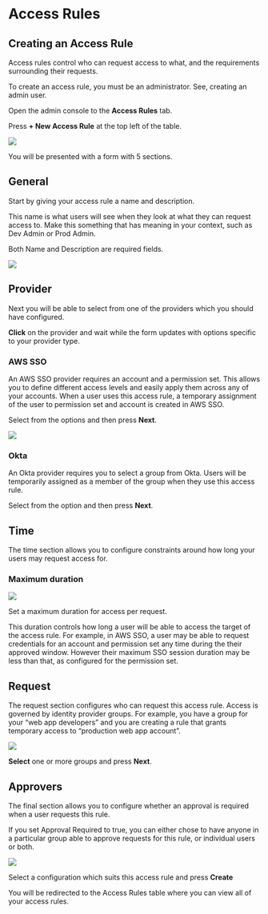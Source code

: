 # Access Rules

## Creating an Access Rule

Access rules control who can request access to what, and the requirements surrounding their requests.

To create an access rule, you must be an administrator. See, creating an admin user.

Open the admin console to the **Access Rules** tab.

Press **+ New Access Rule** at the top left of the table.

![](/img/access-rules/0.png)

You will be presented with a form with 5 sections.

## General

Start by giving your access rule a name and description.

This name is what users will see when they look at what they can request access to. Make this something that has meaning in your context, such as Dev Admin or Prod Admin.

Both Name and Description are required fields.

![](/img/access-rules/1.png)

## Provider

Next you will be able to select from one of the providers which you should have configured.

**Click** on the provider and wait while the form updates with options specific to your provider type.

### AWS SSO

An AWS SSO provider requires an account and a permission set. This allows you to define different access levels and easily apply them across any of your accounts. When a user uses this access rule, a temporary assignment of the user to permission set and account is created in AWS SSO.

Select from the options and then press **Next**.

![](/img/access-rules/2.png)

### Okta

An Okta provider requires you to select a group from Okta. Users will be temporarily assigned as a member of the group when they use this access rule.

Select from the option and then press **Next**.

## Time

The time section allows you to configure constraints around how long your users may request access for.

### Maximum duration

![](/img/access-rules/3.png)

Set a maximum duration for access per request.

This duration controls how long a user will be able to access the target of the access rule. For example, in AWS SSO, a user may be able to request credentials for an account and permission set any time during the their approved window. However their maximum SSO session duration may be less than that, as configured for the permission set.

## Request

The request section configures who can request this access rule. Access is governed by identity provider groups. For example, you have a group for your “web app developers” and you are creating a rule that grants temporary access to “production web app account”.

![](/img/access-rules/4.png)

**Select** one or more groups and press **Next**.

## Approvers

The final section allows you to configure whether an approval is required when a user requests this rule.

If you set Approval Required to true, you can either chose to have anyone in a particular group able to approve requests for this rule, or individual users or both.

![](/img/access-rules/5.png)

Select a configuration which suits this access rule and press **Create**

You will be redirected to the Access Rules table where you can view all of your access rules.
